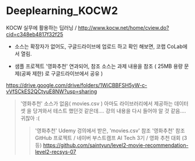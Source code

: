 # Deeplearning_KOCW2
KOCW 실무에 활용하는 딥러닝  / http://www.kocw.net/home/cview.do?cid=c348eb4817f32f25

* 소스는 확장자가 없어도, 구글드라이브에 업로드 하고 확인 해보면, 코랩 CoLab에서 열림. 

* 샘플 프로젝트 '영화추천' 연과되어, 참조 소스는 과제 내용을 참조 ( 25MB 용량 문제(공짜 제한) 로 구글드라이브에서 공유 )

https://drive.google.com/drive/folders/1WiCBBFSH5yW-c-vVfSCkES2QCtyuE8NW?usp=sharing

> '영화추천' 소스가 없음( movies.csv ) 아마도 라이브러리에서 제공하는 데이터셋 을 당겨와서 테스트 했던것 같은데....  강의 내용을 다시 들어야 알 것 같음.... 귀찮아 :(
> > '영화추천' Udemy 겅의에서 받은, 'movies.csv' 참조
> > '영화추천' 참조 GitHub 프로젝트 / 네이버 부스트캠프 AI Tech 3기 / 영화 추천 대회 (3등) https://github.com/saintyun/level2-movie-recommendation-level2-recsys-07
